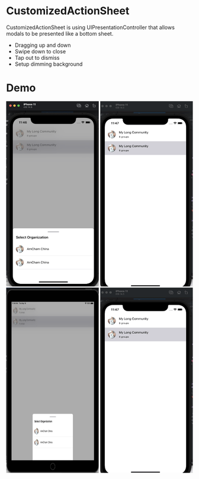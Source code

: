 # CustomizedActionSheet
CustomizedActionSheet is using UIPresentationController that allows modals to be presented like a bottom sheet.
- Dragging up and down
- Swipe down to close
- Tap out to dismiss
- Setup dimming background

# Demo

<img src="Gif/1.png" width="250" height="500">   <img src="Gif/1.gif" width="250" height="500">   <img src="Gif/2.png" width="250" height="500"> <img src="Gif/1.gif" width="250" height="500">
